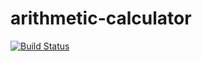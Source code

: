 # arithmetic-calculator
[![Build Status](https://travis-ci.com/arutkowski00/arithmetic-calculator.svg?token=LPWwjrTctXcG7aKHsrMK&branch=master)](https://travis-ci.com/arutkowski00/arithmetic-calculator)
